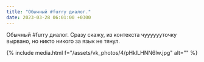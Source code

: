 ```yaml
---
title: "Обычный #furry диалог."
date: 2023-03-28 06:01:00 +0300
---
```


Обычный #furry диалог.
Сразу скажу, из контекста чууууууточку вырвано, но никто никого за язык не тянул.

{% include media.html f="/assets/vk_photos/4/pHkILHNN6lw.jpg" alt="" %}
